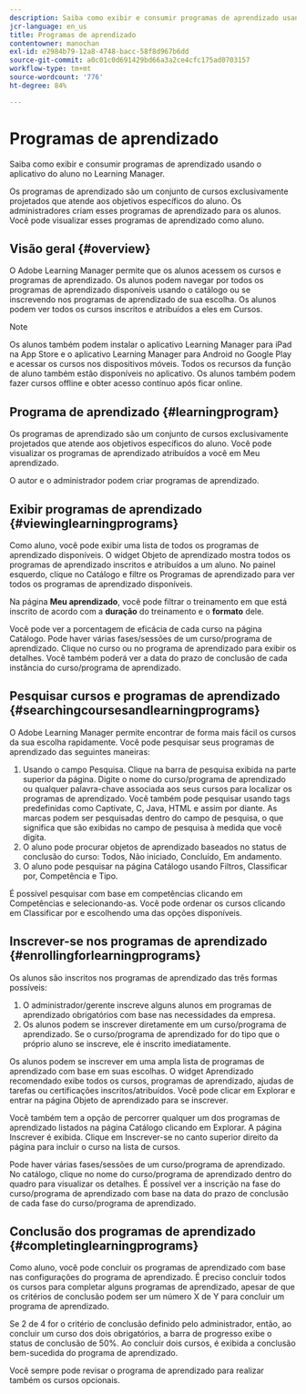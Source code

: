 ```yaml
---
description: Saiba como exibir e consumir programas de aprendizado usando o aplicativo do aluno no Learning Manager.
jcr-language: en_us
title: Programas de aprendizado
contentowner: manochan
exl-id: e2984b79-12a8-4748-bacc-58f8d967b6dd
source-git-commit: a0c01c0d691429bd66a3a2ce4cfc175ad0703157
workflow-type: tm+mt
source-wordcount: '776'
ht-degree: 84%

---
```


# Programas de aprendizado

Saiba como exibir e consumir programas de aprendizado usando o aplicativo do aluno no Learning Manager.

Os programas de aprendizado são um conjunto de cursos exclusivamente projetados que atende aos objetivos específicos do aluno. Os administradores criam esses programas de aprendizado para os alunos. Você pode visualizar esses programas de aprendizado como aluno.

## Visão geral {#overview}

O Adobe Learning Manager permite que os alunos acessem os cursos e programas de aprendizado. Os alunos podem navegar por todos os programas de aprendizado disponíveis usando o catálogo ou se inscrevendo nos programas de aprendizado de sua escolha. Os alunos podem ver todos os cursos inscritos e atribuídos a eles em Cursos.

>[!NOTE]
>
>Os alunos também podem instalar o aplicativo Learning Manager para iPad na App Store e o aplicativo Learning Manager para Android no Google Play e acessar os cursos nos dispositivos móveis. Todos os recursos da função de aluno também estão disponíveis no aplicativo. Os alunos também podem fazer cursos offline e obter acesso contínuo após ficar online.

## Programa de aprendizado {#learningprogram}

Os programas de aprendizado são um conjunto de cursos exclusivamente projetados que atende aos objetivos específicos do aluno. Você pode visualizar os programas de aprendizado atribuídos a você em Meu aprendizado.

O autor e o administrador podem criar programas de aprendizado.

## Exibir programas de aprendizado {#viewinglearningprograms}

Como aluno, você pode exibir uma lista de todos os programas de aprendizado disponíveis. O widget Objeto de aprendizado mostra todos os programas de aprendizado inscritos e atribuídos a um aluno. No painel esquerdo, clique no Catálogo e filtre os Programas de aprendizado para ver todos os programas de aprendizado disponíveis.

Na página **Meu aprendizado**, você pode filtrar o treinamento em que está inscrito de acordo com a **duração** do treinamento e o **formato** dele.

Você pode ver a porcentagem de eficácia de cada curso na página Catálogo. Pode haver várias fases/sessões de um curso/programa de aprendizado. Clique no curso ou no programa de aprendizado para exibir os detalhes. Você também poderá ver a data do prazo de conclusão de cada instância do curso/programa de aprendizado.

## Pesquisar cursos e programas de aprendizado {#searchingcoursesandlearningprograms}

O Adobe Learning Manager permite encontrar de forma mais fácil os cursos da sua escolha rapidamente. Você pode pesquisar seus programas de aprendizado das seguintes maneiras:

1. Usando o campo Pesquisa. Clique na barra de pesquisa exibida na parte superior da página. Digite o nome do curso/programa de aprendizado ou qualquer palavra-chave associada aos seus cursos para localizar os programas de aprendizado. Você também pode pesquisar usando tags predefinidas como Captivate, C, Java, HTML e assim por diante. As marcas podem ser pesquisadas dentro do campo de pesquisa, o que significa que são exibidas no campo de pesquisa à medida que você digita.
1. O aluno pode procurar objetos de aprendizado baseados no status de conclusão do curso: Todos, Não iniciado, Concluído, Em andamento.
1. O aluno pode pesquisar na página Catálogo usando Filtros, Classificar por, Competência e Tipo.

É possível pesquisar com base em competências clicando em Competências e selecionando-as. Você pode ordenar os cursos clicando em Classificar por e escolhendo uma das opções disponíveis.

## Inscrever-se nos programas de aprendizado {#enrollingforlearningprograms}

Os alunos são inscritos nos programas de aprendizado das três formas possíveis:

1. O administrador/gerente inscreve alguns alunos em programas de aprendizado obrigatórios com base nas necessidades da empresa.
1. Os alunos podem se inscrever diretamente em um curso/programa de aprendizado. Se o curso/programa de aprendizado for do tipo que o próprio aluno se inscreve, ele é inscrito imediatamente.

Os alunos podem se inscrever em uma ampla lista de programas de aprendizado com base em suas escolhas. O widget Aprendizado recomendado exibe todos os cursos, programas de aprendizado, ajudas de tarefas ou certificações inscritos/atribuídos. Você pode clicar em Explorar e entrar na página Objeto de aprendizado para se inscrever.

Você também tem a opção de percorrer qualquer um dos programas de aprendizado listados na página Catálogo clicando em Explorar. A página Inscrever é exibida. Clique em Inscrever-se no canto superior direito da página para incluir o curso na lista de cursos.

Pode haver várias fases/sessões de um curso/programa de aprendizado. No catálogo, clique no nome do curso/programa de aprendizado dentro do quadro para visualizar os detalhes. É possível ver a inscrição na fase do curso/programa de aprendizado com base na data do prazo de conclusão de cada fase do curso/programa de aprendizado.

## Conclusão dos programas de aprendizado {#completinglearningprograms}

Como aluno, você pode concluir os programas de aprendizado com base nas configurações do programa de aprendizado. É preciso concluir todos os cursos para completar alguns programas de aprendizado, apesar de que os critérios de conclusão podem ser um número X de Y para concluir um programa de aprendizado.

Se 2 de 4 for o critério de conclusão definido pelo administrador, então, ao concluir um curso dos dois obrigatórios, a barra de progresso exibe o status de conclusão de 50%. Ao concluir dois cursos, é exibida a conclusão bem-sucedida do programa de aprendizado.

Você sempre pode revisar o programa de aprendizado para realizar também os cursos opcionais.
